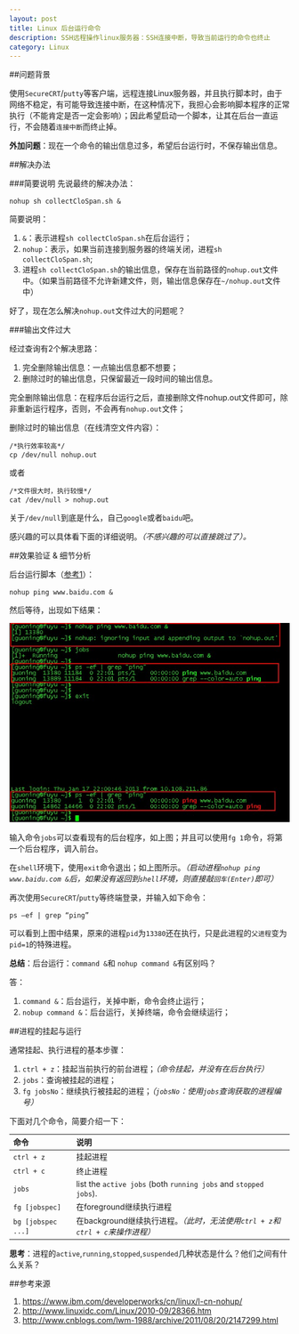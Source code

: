 ```yaml
---
layout: post
title: Linux 后台运行命令
description: SSH远程操作linux服务器：SSH连接中断，导致当前运行的命令也终止
category: Linux
---
```


##问题背景

使用`SecureCRT`/`putty`等客户端，远程连接Linux服务器，并且执行脚本时，由于网络不稳定，有可能导致连接中断，在这种情况下，我担心会影响脚本程序的正常执行（不能肯定是否一定会影响）；因此希望启动一个脚本，让其在后台一直运行，不会随着`连接中断`而终止掉。

__外加问题__：现在一个命令的输出信息过多，希望后台运行时，不保存输出信息。

##解决办法

###简要说明
先说最终的解决办法：

	nohup sh collectCloSpan.sh &

简要说明：

1. `&`：表示进程`sh collectCloSpan.sh`在后台运行；
2. `nohup`：表示，如果当前连接到服务器的终端关闭，进程`sh collectCloSpan.sh`;
3. 进程`sh collectCloSpan.sh`的输出信息，保存在当前路径的`nohup.out`文件中。（如果当前路径不允许新建文件，则，输出信息保存在`~/nohup.out`文件中）

好了，现在怎么解决`nohup.out`文件过大的问题呢？

###输出文件过大

经过查询有2个解决思路：

1. 完全删除输出信息：一点输出信息都不想要；
2. 删除过时的输出信息，只保留最近一段时间的输出信息。

完全删除输出信息：在程序后台运行之后，直接删除文件nohup.out文件即可，除非重新运行程序，否则，不会再有`nohup.out`文件；

删除过时的输出信息（在线清空文件内容）：

	/*执行效率较高*/
	cp /dev/null nohup.out

或者
	
	/*文件很大时，执行较慢*/
	cat /dev/null > nohup.out

关于`/dev/null`到底是什么，自己`google`或者`baidu`吧。

感兴趣的可以具体看下面的详细说明。*（不感兴趣的可以直接跳过了）。*

##效果验证 & 细节分析

后台运行脚本（[参考1](https://www.ibm.com/developerworks/cn/linux/l-cn-nohup/)）：

	nohup ping www.baidu.com &

然后等待，出现如下结果：

![LINUX后台运行命令nohup测试](/images/linux-cmd-run-in-background/linux-cmd-run-in-background.jpg)


输入命令`jobs`可以查看现有的后台程序，如上图；并且可以使用`fg 1`命令，将第一个后台程序，调入前台。

在`shell`环境下，使用`exit`命令退出；如上图所示。*（启动进程`nohup ping www.baidu.com &`后，如果没有返回到`shell`环境，则直接敲`回车(Enter)`即可）*


再次使用`SecureCRT`/`putty`等终端登录，并输入如下命令：

	ps –ef | grep “ping”

可以看到上图中结果，原来的进程`pid`为`13380`还在执行，只是此进程的`父进程`变为`pid=1`的特殊进程。

__总结__：后台运行：`command &`和 `nohup command &`有区别吗？

答：

1. `command &`：后台运行，关掉中断，命令会终止运行；
2. `nobup command &`：后台运行，关掉终端，命令会继续运行；

##进程的挂起与运行

通常挂起、执行进程的基本步骤：

1. `ctrl + z`：挂起当前执行的前台进程；*（命令挂起，并没有在后台执行）*
2. `jobs`：查询被挂起的进程；
3. `fg jobsNo`：继续执行被挂起的进程；*（`jobsNo`：使用`jobs`查询获取的进程编号）*


下面对几个命令，简要介绍一下：

|命令|说明|
|:--|:--|
|`ctrl + z`|挂起进程|
|`ctrl + c`|终止进程|
|`jobs`|list the `active jobs` (both `running jobs` and `stopped jobs`).|
|`fg [jobspec]`|在foreground继续执行进程|
|`bg [jobspec ...]`|在background继续执行进程。*（此时，无法使用`ctrl + z`和`ctrl + c`来操作进程）*|


**思考**：进程的`active`,`running`,`stopped`,`suspended`几种状态是什么？他们之间有什么关系？

##参考来源

1. <https://www.ibm.com/developerworks/cn/linux/l-cn-nohup/>
2. <http://www.linuxidc.com/Linux/2010-09/28366.htm>
3. <http://www.cnblogs.com/lwm-1988/archive/2011/08/20/2147299.html>


[NingG]:    http://ningg.github.com  "NingG"
